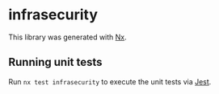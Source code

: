 # infrasecurity

This library was generated with [Nx](https://nx.dev).

## Running unit tests

Run `nx test infrasecurity` to execute the unit tests via [Jest](https://jestjs.io).
